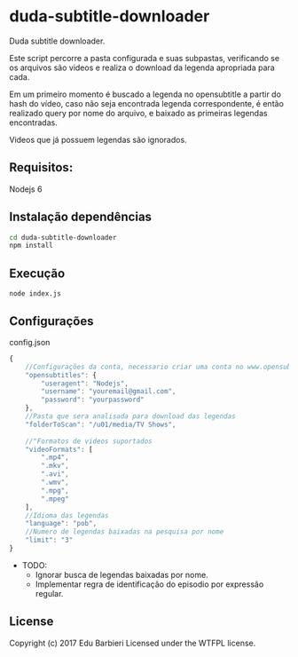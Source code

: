 # duda-subtitle-downloader
Duda subtitle downloader.

Este script percorre a pasta configurada e suas subpastas, verificando se os arquivos são videos e realiza o download da legenda apropriada para cada.

Em um primeiro momento é buscado a legenda no opensubtitle a partir do hash do vídeo, caso não seja encontrada legenda correspondente, é então realizado query por nome do arquivo, e baixado as primeiras legendas encontradas.

Videos que já possuem legendas são ignorados.


## Requisitos:
Nodejs 6

## Instalação dependências
```bash
cd duda-subtitle-downloader
npm install
```
## Execução
```
node index.js
```



## Configurações

config.json

```javascript
{
	//Configurações da conta, necessario criar uma conta no www.opensubtitles.org
	"opensubtitles": {
		"useragent": "Nodejs",
		"username": "youremail@gmail.com",
		"password": "yourpassword"
	},
	//Pasta que sera analisada para download das legendas
	"folderToScan": "/u01/media/TV Shows",
	
	//"Formatos de videos suportados
	"videoFormats": [
		".mp4",
		".mkv",
		".avi",
		".wmv",
		".mpg",
		".mpeg"
	],
	//Idioma das legendas
	"language": "pob",
	//Numero de legendas baixadas na pesquisa por nome
	"limit": "3"
}
```

 - TODO:
	 - Ignorar busca de legendas baixadas por nome.
	 - Implementar regra de identificação do episodio por expressão regular.



## License
Copyright (c) 2017 Edu Barbieri
Licensed under the WTFPL license.
